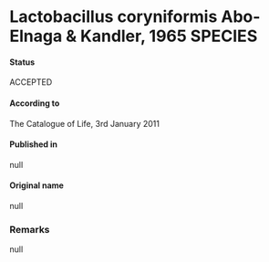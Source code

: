 # Lactobacillus coryniformis Abo-Elnaga & Kandler, 1965 SPECIES

#### Status
ACCEPTED

#### According to
The Catalogue of Life, 3rd January 2011

#### Published in
null

#### Original name
null

### Remarks
null